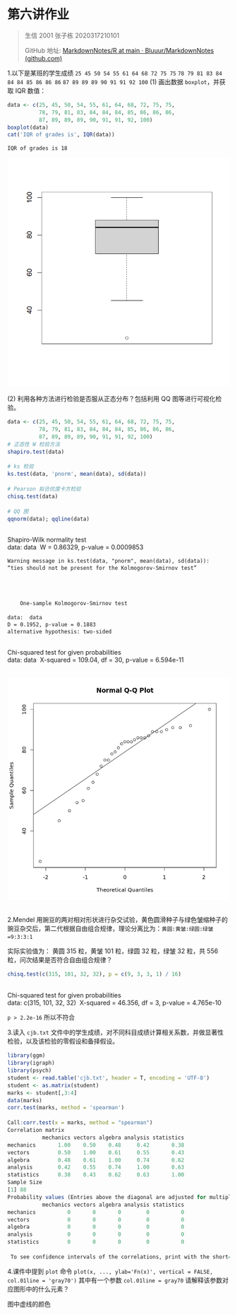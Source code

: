 # 第六讲作业

> 生信 2001 张子栋 2020317210101
>
> GitHub 地址: [MarkdownNotes/R at main · Bluuur/MarkdownNotes (github.com)](https://github.com/Bluuur/MarkdownNotes/tree/main/R)

1.以下是某班的学生成绩
`25 45 50 54 55 61 64 68 72 75 75`
`78 79 81 83 84 84 84 85 86 86 86`
`87 89 89 89 90 91 91 92 100`
(1) 画出数据 `boxplot`，并获取 IQR 数值：


```R
data <- c(25, 45, 50, 54, 55, 61, 64, 68, 72, 75, 75,
          78, 79, 81, 83, 84, 84, 84, 85, 86, 86, 86,
          87, 89, 89, 89, 90, 91, 91, 92, 100)
boxplot(data)
cat('IQR of grades is', IQR(data))
```

    IQR of grades is 18


![image-20220401133430243](张子栋_2020317210101_20220330_home.assets/image-20220401133430243.png)
    


(2) 利用各种方法进行检验是否服从正态分布？包括利用 QQ 图等进行可视化检验。


```R
data <- c(25, 45, 50, 54, 55, 61, 64, 68, 72, 75, 75,
          78, 79, 81, 83, 84, 84, 84, 85, 86, 86, 86,
          87, 89, 89, 89, 90, 91, 91, 92, 100)
# 正态性 W 检验方法
shapiro.test(data)

# ks 检验
ks.test(data, 'pnorm', mean(data), sd(data))

# Pearson 拟合优度卡方检验
chisq.test(data)

# QQ 图
qqnorm(data); qqline(data)
```


​    
​    	Shapiro-Wilk normality test
​    
​    data:  data
​    W = 0.86329, p-value = 0.0009853



    Warning message in ks.test(data, "pnorm", mean(data), sd(data)):
    “ties should not be present for the Kolmogorov-Smirnov test”




    	One-sample Kolmogorov-Smirnov test
    
    data:  data
    D = 0.1952, p-value = 0.1883
    alternative hypothesis: two-sided




​    
​    	Chi-squared test for given probabilities
​    
​    data:  data
​    X-squared = 109.04, df = 30, p-value = 6.594e-11




​    
![png](output_3_4.png)
​    


2.Mendel 用豌豆的两对相对形状进行杂交试验，黄色圆滑种子与绿色皱缩种子的豌豆杂交后，第二代根据自由组合规律，理论分离比为：`黄圆:黄皱:绿圆:绿皱=9:3:3:1`

实际实验值为：
黄圆 315 粒，黄皱 101 粒，绿圆 32 粒，绿皱 32 粒，共 556 粒，问次结果是否符合自由组合规律？


```R
chisq.test(c(315, 101, 32, 32), p = c(9, 3, 3, 1) / 16)
```


​    
​    	Chi-squared test for given probabilities
​    
​    data:  c(315, 101, 32, 32)
​    X-squared = 46.356, df = 3, p-value = 4.765e-10



`p > 2.2e-16` 所以不符合

3.读入 `cjb.txt` 文件中的学生成绩，对不同科目成绩计算相关系数，并做显著性检验，以及该检验的零假设和备择假设。


```R
library(ggm)
library(igraph)
library(psych)
student <- read.table('cjb.txt', header = T, encoding = 'UTF-8')
student <- as.matrix(student)
marks <- student[,3:4]
data(marks)
corr.test(marks, method = 'spearman')

Call:corr.test(x = marks, method = "spearman")
Correlation matrix 
           mechanics vectors algebra analysis statistics
mechanics       1.00    0.50    0.48     0.42       0.38
vectors         0.50    1.00    0.61     0.55       0.43
algebra         0.48    0.61    1.00     0.74       0.62
analysis        0.42    0.55    0.74     1.00       0.63
statistics      0.38    0.43    0.62     0.63       1.00
Sample Size 
[1] 88
Probability values (Entries above the diagonal are adjusted for multiple tests.) 
           mechanics vectors algebra analysis statistics
mechanics          0       0       0        0          0
vectors            0       0       0        0          0
algebra            0       0       0        0          0
analysis           0       0       0        0          0
statistics         0       0       0        0          0

 To see confidence intervals of the correlations, print with the short=FALSE option
```

4.课件中提到 `plot` 命令
`plot(x, ..., ylab='Fn(x)', vertical = FALSE, col.01line = 'gray70')`
其中有一个参数 
`col.01line = gray70`
请解释该参数对应图形中的什么元素？

图中虚线的颜色

